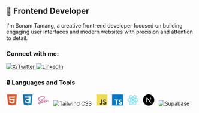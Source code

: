 ## 🚀 Frontend Developer
I'm Sonam Tamang, a creative front-end developer focused on building engaging user interfaces and modern websites with precision and attention to detail.

### Connect with me:
<p align="left" dir="auto">
<a href="https://x.com/SonamTamang90" target="_blank" rel="nofollow">
  <img alt="X/Twitter" title="X/Twitter" src="https://img.shields.io/badge/Twitter-000000?style=for-the-badge&logo=x&logoColor=white"/>
</a>
<a href="https://www.linkedin.com/in/sonamtamang1/" target="_blank" rel="nofollow">
  <img alt="LinkedIn" title="LinkedIn" src="https://img.shields.io/badge/LinkedIn-0077B5?style=for-the-badge&logo=linkedin&logoColor=white"/>
</a>
   </p>
   
### 🔒 Languages and Tools


<div align="left">
  <img src="https://raw.githubusercontent.com/devicons/devicon/master/icons/html5/html5-original.svg" width="30" height="30" alt="HTML5"/>&nbsp;&nbsp;
  <img src="https://raw.githubusercontent.com/devicons/devicon/master/icons/css3/css3-original.svg" width="30" height="30" alt="CSS3"/>&nbsp;&nbsp;
  <img src="https://raw.githubusercontent.com/devicons/devicon/master/icons/sass/sass-original.svg" width="30" height="30" alt="Sass"/>&nbsp;&nbsp;
  <img src="https://www.vectorlogo.zone/logos/tailwindcss/tailwindcss-icon.svg" width="30" height="30" alt="Tailwind CSS"/>&nbsp;&nbsp;
  <img src="https://raw.githubusercontent.com/devicons/devicon/master/icons/javascript/javascript-original.svg" width="30" height="30" alt="JavaScript"/>&nbsp;&nbsp;
   <img src="https://raw.githubusercontent.com/devicons/devicon/master/icons/typescript/typescript-original.svg" width="30" height="30" alt="JavaScript"/>&nbsp;&nbsp;
  <img src="https://raw.githubusercontent.com/devicons/devicon/master/icons/react/react-original.svg" width="30" height="30" alt="React"/>&nbsp;&nbsp;
  <img src="https://raw.githubusercontent.com/devicons/devicon/master/icons/nextjs/nextjs-original.svg" width="30" height="30" alt="Next.js"/>&nbsp;&nbsp;
  <img src="https://www.vectorlogo.zone/logos/supabase/supabase-icon.svg" width="30" height="30" alt="Supabase"/>
</div>

<!--
Here are some ideas to get you started:

- 🔭 I’m currently working on side projects.
- 🌱 I’m currently learning ...
- 👯 I’m looking to collaborate on ...
- 🤔 I’m looking for help with ...
- 💬 Ask me about ...
- 📫 How to reach me: ...
- 😄 Pronouns: ...
- ⚡ Fun fact: ...
-->
